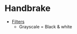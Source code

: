# Handbrake

* [Filters](https://handbrake.fr/docs/en/latest/technical/filters-summary.html)
  * Grayscale = Black & white
